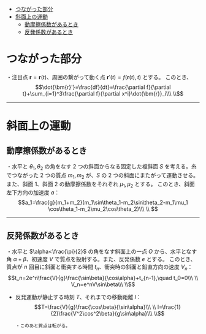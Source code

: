 
- [つながった部分](#つながった部分)
- [斜面上の運動](#斜面上の運動)
  - [動摩擦係数があるとき](#動摩擦係数があるとき)
  - [反発係数があるとき](#反発係数があるとき)



# つながった部分

・注目点 $\bm{r}=\bm{r}(t)$、周囲の繋がって動く点 $\bm{r}'(t)=f(\bm{r}(t),t)$ とする。
このとき、
$$\dot{\bm{r}'}=\frac{df}{dt}=\frac{\partial f}{\partial t}+\sum_{i=1}^3\frac{\partial f}{\partial x^i}\dot{\bm{r}}_i\\\ \\$$

---

# 斜面上の運動

## 動摩擦係数があるとき

・水平と $\theta_1,\theta_2$ の角をなす $2$ つの斜面からなる固定した複斜面 $S$ を考える。糸でつながった $2$ つの質点 $m_1,m_2$ が、$S$ の $2$ つの斜面にまたがって運動させる。また、斜面 $1$、斜面 $2$ の動摩擦係数をそれぞれ $\mu_1,\mu_2$ とする。
このとき、斜面左下方向の加速度 $a$：
$$a_1=\frac{g}{m_1+m_2}(m_1\sin\theta_1-m_2\sin\theta_2-m_1\mu_1 \cos\theta_1-m_2\mu_2\cos\theta_2)\\\ \\
$$

---

## 反発係数があるとき

・水平と $\alpha<\frac{\pi}{2}$ の角をなす斜面上の一点 $O$ から、水平となす角 $\alpha+\beta$、初速度 $V$ で質点を投射する。また、反発係数 $e$ とする。
このとき、質点が $n$ 回目に斜面と衝突する時間 $t_n$、衝突時の斜面と鉛直方向の速度 $V_n$：
$$t_n=2e^n\frac{V}{g}\frac{\sin\beta}{\cos\alpha}+t_{n-1},\quad t_0=0\\\ \\
V_n=e^nV\sin\beta\\\ \\$$

- 反発運動が静止する時刻 $T$、それまでの移動距離 $l$：
$$T=\frac{V}{g}\frac{\cos\beta}{\sin\alpha}\\\ \\
l=\frac{1}{2}\frac{V^2\cos^2\beta}{g\sin\alpha}\\\ \\$$

      ・このあと質点は転がる。


